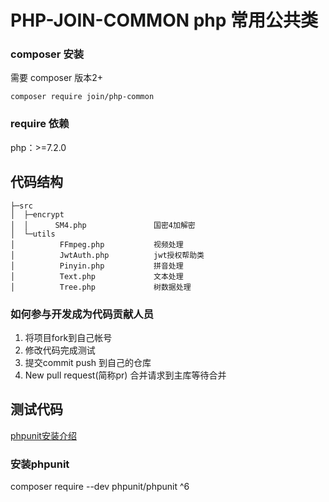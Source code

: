 # PHP-JOIN-COMMON php 常用公共类

### composer 安装
需要 composer 版本2+

```
composer require join/php-common
```
### require 依赖

php：>=7.2.0

## 代码结构
```
├─src
│  ├─encrypt
│  │      SM4.php               国密4加解密
│  └─utils
│          FFmpeg.php           视频处理
│          JwtAuth.php          jwt授权帮助类
│          Pinyin.php           拼音处理
│          Text.php             文本处理
│          Tree.php             树数据处理
```

### 如何参与开发成为代码贡献人员

1. 将项目fork到自己帐号
2. 修改代码完成测试
3. 提交commit push 到自己的仓库
3. New pull request(简称pr) 合并请求到主库等待合并

## 测试代码
[phpunit安装介绍](PHPUNIT.md)
### 安装phpunit
composer require --dev phpunit/phpunit ^6